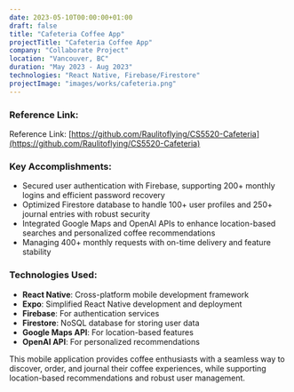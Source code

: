```yaml
---
date: 2023-05-10T00:00:00+01:00
draft: false
title: "Cafeteria Coffee App"
projectTitle: "Cafeteria Coffee App"
company: "Collaborate Project"
location: "Vancouver, BC"
duration: "May 2023 - Aug 2023"
technologies: "React Native, Firebase/Firestore"
projectImage: "images/works/cafeteria.png"
---
```

### Reference Link:

Reference Link: [https://github.com/Raulitoflying/CS5520-Cafeteria](https://github.com/Raulitoflying/CS5520-Cafeteria)

### Key Accomplishments:

- Secured user authentication with Firebase, supporting 200+ monthly logins and efficient password recovery
- Optimized Firestore database to handle 100+ user profiles and 250+ journal entries with robust security
- Integrated Google Maps and OpenAI APIs to enhance location-based searches and personalized coffee recommendations
- Managing 400+ monthly requests with on-time delivery and feature stability

### Technologies Used:
- **React Native**: Cross-platform mobile development framework
- **Expo**: Simplified React Native development and deployment
- **Firebase**: For authentication services
- **Firestore**: NoSQL database for storing user data
- **Google Maps API**: For location-based features
- **OpenAI API**: For personalized recommendations

This mobile application provides coffee enthusiasts with a seamless way to discover, order, and journal their coffee experiences, while supporting location-based recommendations and robust user management. 